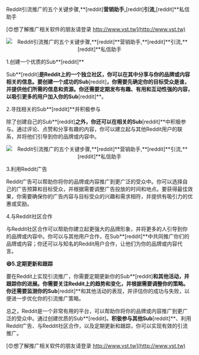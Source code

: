 Reddit引流推广的五个关键步骤,**[reddit]**营销助手,**[reddit]**引流,**[reddit]**私信助手

[😍想了解推广相关软件的朋友请登录 http://www.vst.tw](http://www.vst.tw)

 <center><img src="https://vst.tw/MP4/tuiguang/png/2.png" alt="Reddit引流推广的五个关键步骤,**[reddit]**营销助手,**[reddit]**引流,**[reddit]**私信助手"></center>

1.创建一个优质的Sub**[reddit]**

Sub**[reddit]**是Reddit上的一个独立社区，你可以在其中分享与你的品牌或内容相关的信息。要创建一个成功的Sub**[reddit]**，你需要先确定你的目标受众是谁，并提供他们所需的信息和资源。你还需要定期发布有趣、有用和互动性强的内容，以吸引更多的用户加入你的Sub**[reddit]**。

2.寻找相关的Sub**[reddit]**并积极参与

除了创建自己的Sub**[reddit]**之外，你还可以在相关的Sub**[reddit]**中积极参与。通过评论、点赞和分享有趣的内容，你可以建立起与其他Reddit用户的联系，并将他们引导到你的品牌或内容中。

 <center><img src="https://vst.tw/MP4/tuiguang/png/3.png" alt="Reddit引流推广的五个关键步骤,**[reddit]**营销助手,**[reddit]**引流,**[reddit]**私信助手"></center>

3.利用Reddit广告

Reddit广告可以帮助你将你的品牌或内容推广到更广泛的受众中。你可以选择自己的广告预算和目标受众，并根据需要调整广告投放的时间和地点。要获得最佳效果，你需要确保你的广告内容与目标受众的兴趣和需求相符，并提供有吸引力的优惠或奖励。

4.与Reddit社区合作

与Reddit社区合作可以帮助你建立起更强大的品牌形象，并将更多的人引导到你的品牌或内容中。你可以与其他用户合作，在Sub**[reddit]**中共同推广你们的品牌或内容；你还可以与知名的Reddit用户合作，让他们为你的品牌或内容代言。

**😄5.定期更新和跟踪**

要在Reddit上实现引流推广，你需要定期更新你的Sub**[reddit]**和其他活动，并跟踪你的进展。你需要关注Reddit上的趋势和变化，并根据需要调整你的策略。你还需要监测你的Sub**[reddit]**和其他活动的表现，并评估你的成功与失败，以便进一步优化你的引流推广策略。

总之，Reddit是一个非常有用的平台，可以帮助你将你的品牌或内容推广到更广泛的受众中。通过创建优质的Sub**[reddit]**、积极参与其他Sub**[reddit]**、利用Reddit广告、与Reddit社区合作，以及定期更新和跟踪，你可以实现有效的引流推广。

[😍想了解推广相关软件的朋友请登录 http://www.vst.tw](http://www.vst.tw)




